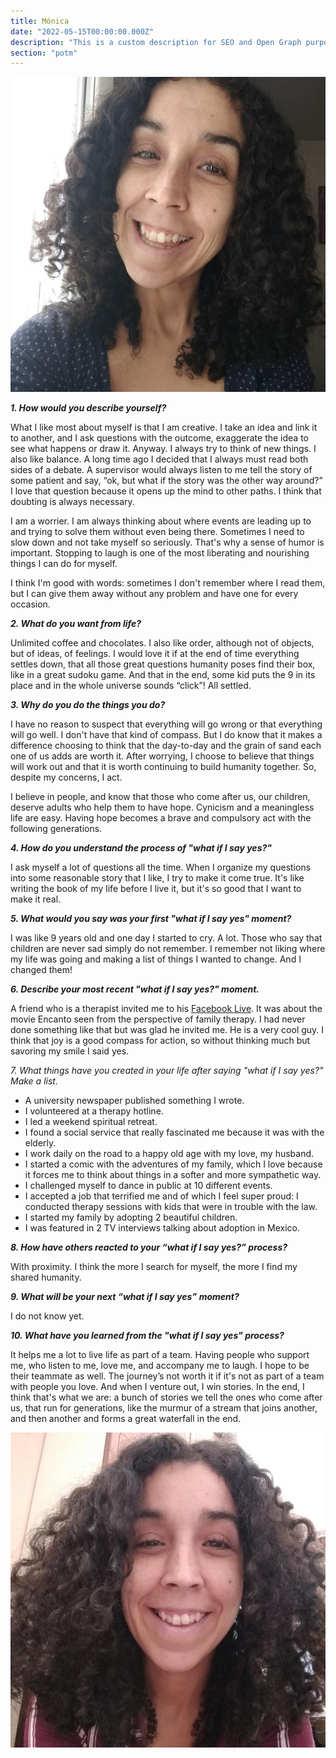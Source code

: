 ```yaml
---
title: Mónica
date: "2022-05-15T00:00:00.000Z"
description: "This is a custom description for SEO and Open Graph purposes, rather than the default generated excerpt. Simply add a description field to the frontmatter."
section: "potm"
---
```


![Monica](../images/may22.jpg)

***1. How would you describe yourself?***

What I like most about myself is that I am creative. I take an idea and link it to another, and I ask questions with the outcome, exaggerate the idea to see what happens or draw it. Anyway. I always try to think of new things. I also like balance. A long time ago I decided that I always must read both sides of a debate. A supervisor would always listen to me tell the story of some patient and say, “ok, but what if the story was the other way around?” I love that question because it opens up the mind to other paths. I think that doubting is always necessary.

I am a worrier. I am always thinking about where events are leading up to and trying to solve them without even being there. Sometimes I need to slow down and not take myself so seriously. That's why a sense of humor is important. Stopping to laugh is one of the most liberating and nourishing things I can do for myself.

I think I'm good with words: sometimes I don't remember where I read them, but I can give them away without any problem and have one for every occasion.

***2. What do you want from life?***

Unlimited coffee and chocolates. I also like order, although not of objects, but of ideas, of feelings. I would love it if at the end of time everything settles down, that all those great questions humanity poses find their box, like in a great sudoku game. And that in the end, some kid puts the 9 in its place and in the whole universe sounds “click”! All settled.
  
***3. Why do you do the things you do?***

I have no reason to suspect that everything will go wrong or that everything will go well. I don't have that kind of compass. But I do know that it makes a difference choosing to think that the day-to-day and the grain of sand each one of us adds are worth it. After worrying, I choose to believe that things will work out and that it is worth continuing to build humanity together. So, despite my concerns, I act.

I believe in people, and know that those who come after us, our children, deserve adults who help them to have hope. Cynicism and a meaningless life are easy. Having hope becomes a brave and compulsory act with the following generations.
  
***4. How do you understand the process of "what if I say yes?"***

I ask myself a lot of questions all the time. When I organize my questions into some reasonable story that I like, I try to make it come true. It's like writing the book of my life before I live it, but it's so good that I want to make it real.
  
***5. What would you say was your first "what if I say yes" moment?***

I was like 9 years old and one day I started to cry. A lot. Those who say that children are never sad simply do not remember. I remember not liking where my life was going and making a list of things I wanted to change. And I changed them!

***6. Describe your most recent "what if I say yes?" moment.***

A friend who is a therapist invited me to his [Facebook Live](https://www.youtube.com/watch?app=desktop&v=LAYGFgtbIkw&feature=youtu.be). It was about the movie Encanto seen from the perspective of family therapy. I had never done something like that but was glad he invited me. He is a very cool guy. I think that joy is a good compass for action, so without thinking much but savoring my smile I said yes.

*7. What things have you created in your life after saying "what if I say yes?" Make a list.*

- A university newspaper published something I wrote.
- I volunteered at a therapy hotline.
- I led a weekend spiritual retreat.
- I found a social service that really fascinated me because it was with the elderly.
- I work daily on the road to a happy old age with my love, my husband.
- I started a comic with the adventures of my family, which I love because it forces me to think about things in a softer and more sympathetic way.
- I challenged myself to dance in public at 10 different events.
- I accepted a job that terrified me and of which I feel super proud: I conducted therapy sessions with kids that were in trouble with the law.
- I started my family by adopting 2 beautiful children.
- I was featured in 2 TV interviews talking about adoption in Mexico.

***8. How have others reacted to your “what if I say yes?” process?***

With proximity. I think the more I search for myself, the more I find my shared humanity.
  
***9. What will be your next “what if I say yes” moment?***

I do not know yet.
  
***10. What have you learned from the "what if I say yes" process?***

It helps me a lot to live life as part of a team. Having people who support me, who listen to me, love me, and accompany me to laugh. I hope to be their teammate as well. The journey’s not worth it if it's not as part of a team with people you love. And when I venture out, I win stories. In the end, I think that's what we are: a bunch of stories we tell the ones who come after us, that run for generations, like the murmur of a stream that joins another, and then another and forms a great waterfall in the end.

![Monica](../images/may22-2.jpg)
